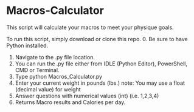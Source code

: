 # Macros-Calculator
This script will calculate your macros to meet your physique goals.

To run this script, simply download or clone this repo.
0. Be sure to have Python installed.
1. Navigate to the .py file location.
2. You can run the .py file either from IDLE (Python Editor), PowerShell, CMD or Terminal.
3. Type python Macros_Calculator.py
4. Enter your current weight in pounds (lbs.)
  note: You may use a float (decimal value) for weight
5. Answer questions with numerical values (int) (i.e. 1,2,3,4)
6. Returns Macro results and Calories per day.
